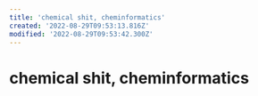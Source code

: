 ```yaml
---
title: 'chemical shit, cheminformatics'
created: '2022-08-29T09:53:13.816Z'
modified: '2022-08-29T09:53:42.300Z'
---
```


# chemical shit, cheminformatics
